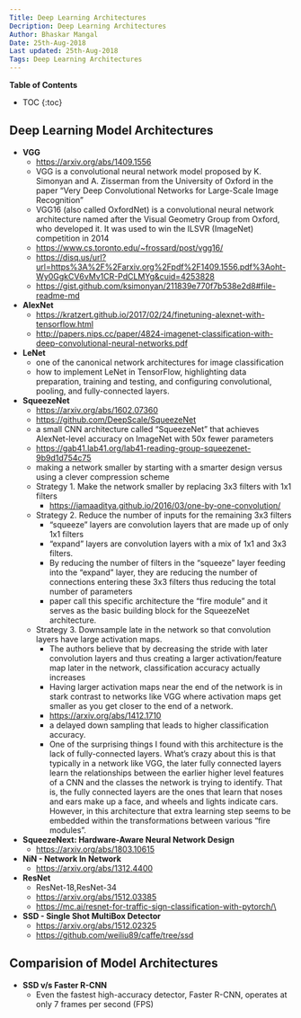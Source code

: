 ```yaml
---
Title: Deep Learning Architectures
Decription: Deep Learning Architectures
Author: Bhaskar Mangal
Date: 25th-Aug-2018
Last updated: 25th-Aug-2018
Tags: Deep Learning Architectures
---
```



**Table of Contents**
* TOC
{:toc}


## Deep Learning Model Architectures
* **VGG**
  - https://arxiv.org/abs/1409.1556
  - VGG is a convolutional neural network model proposed by K. Simonyan and A. Zisserman from the University of Oxford in the paper “Very Deep Convolutional Networks for Large-Scale Image Recognition” 
  - VGG16 (also called OxfordNet) is a convolutional neural network architecture named after the Visual Geometry Group from Oxford, who developed it. It was used to win the ILSVR (ImageNet) competition in 2014
  - https://www.cs.toronto.edu/~frossard/post/vgg16/
  - https://disq.us/url?url=https%3A%2F%2Farxiv.org%2Fpdf%2F1409.1556.pdf%3Aoht-Wy0GgkCV6vMv1CR-PdCLMYg&cuid=4253828
  - https://gist.github.com/ksimonyan/211839e770f7b538e2d8#file-readme-md
* **AlexNet**
  - https://kratzert.github.io/2017/02/24/finetuning-alexnet-with-tensorflow.html
  - http://papers.nips.cc/paper/4824-imagenet-classification-with-deep-convolutional-neural-networks.pdf
* **LeNet**
  - one of the canonical network architectures for image classification
  -  how to implement LeNet in TensorFlow, highlighting data preparation, training and testing, and configuring convolutional, pooling, and fully-connected layers.
* **SqueezeNet**
  - https://arxiv.org/abs/1602.07360
  - https://github.com/DeepScale/SqueezeNet
  - a small CNN architecture called “SqueezeNet” that achieves AlexNet-level accuracy on ImageNet with 50x fewer parameters
  - https://gab41.lab41.org/lab41-reading-group-squeezenet-9b9d1d754c75
  - making a network smaller by starting with a smarter design versus using a clever compression scheme
  - Strategy 1. Make the network smaller by replacing 3x3 filters with 1x1 filters
    - https://iamaaditya.github.io/2016/03/one-by-one-convolution/
  - Strategy 2. Reduce the number of inputs for the remaining 3x3 filters
    - “squeeze” layers are convolution layers that are made up of only 1x1 filters
    -  “expand” layers are convolution layers with a mix of 1x1 and 3x3 filters.
    - By reducing the number of filters in the “squeeze” layer feeding into the “expand” layer, they are reducing the number of connections entering these 3x3 filters thus reducing the total number of parameters
    -  paper call this specific architecture the “fire module” and it serves as the basic building block for the SqueezeNet architecture.
  - Strategy 3. Downsample late in the network so that convolution layers have large activation maps.
    - The authors believe that by decreasing the stride with later convolution layers and thus creating a larger activation/feature map later in the network, classification accuracy actually increases
    - Having larger activation maps near the end of the network is in stark contrast to networks like VGG where activation maps get smaller as you get closer to the end of a network.
    - https://arxiv.org/abs/1412.1710
    - a delayed down sampling that leads to higher classification accuracy.
    - One of the surprising things I found with this architecture is the lack of fully-connected layers. What’s crazy about this is that typically in a network like VGG, the later fully connected layers learn the relationships between the earlier higher level features of a CNN and the classes the network is trying to identify. That is, the fully connected layers are the ones that learn that noses and ears make up a face, and wheels and lights indicate cars. However, in this architecture that extra learning step seems to be embedded within the transformations between various “fire modules”.
* **SqueezeNext: Hardware-Aware Neural Network Design**
  - https://arxiv.org/abs/1803.10615
* **NiN - Network In Network**
  - https://arxiv.org/abs/1312.4400
* **ResNet**
  - ResNet-18,ResNet-34
  - https://arxiv.org/abs/1512.03385
  - https://mc.ai/resnet-for-traffic-sign-classification-with-pytorch/\
* **SSD - Single Shot MultiBox Detector**
  - https://arxiv.org/abs/1512.02325
  - https://github.com/weiliu89/caffe/tree/ssd

## Comparision of Model Architectures
* **SSD v/s Faster R-CNN**
  - Even the fastest high-accuracy detector, Faster R-CNN, operates at only 7 frames per second (FPS)
